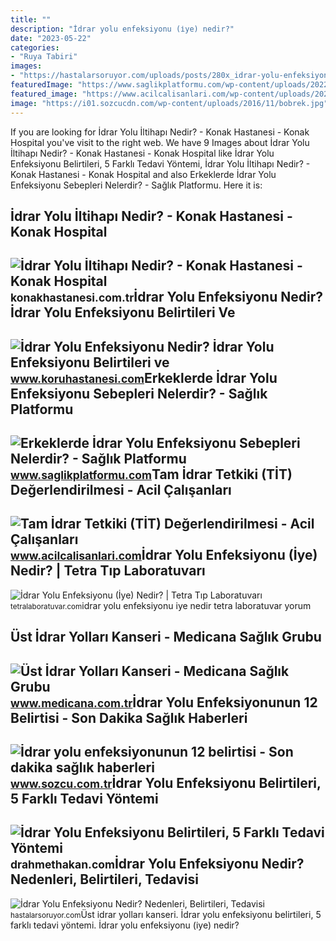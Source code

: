 ```yaml
---
title: ""
description: "İdrar yolu enfeksiyonu (i̇ye) nedir?"
date: "2023-05-22"
categories:
- "Ruya Tabiri"
images:
- "https://hastalarsoruyor.com/uploads/posts/280x_idrar-yolu-enfeksiyonu.jpg"
featuredImage: "https://www.saglikplatformu.com/wp-content/uploads/2022/06/idrar_yolu_enfeksiyonu.jpg"
featured_image: "https://www.acilcalisanlari.com/wp-content/uploads/2022/03/Tam-İdrar-Tetkiki-Görünüm.jpg"
image: "https://i01.sozcucdn.com/wp-content/uploads/2016/11/bobrek.jpg"
---
```


If you are looking for İdrar Yolu İltihapı Nedir? - Konak Hastanesi - Konak Hospital you've visit to the right web. We have 9 Images about İdrar Yolu İltihapı Nedir? - Konak Hastanesi - Konak Hospital like İdrar Yolu Enfeksiyonu Belirtileri, 5 Farklı Tedavi Yöntemi, İdrar Yolu İltihapı Nedir? - Konak Hastanesi - Konak Hospital and also Erkeklerde İdrar Yolu Enfeksiyonu Sebepleri Nelerdir? - Sağlık Platformu. Here it is:

İdrar Yolu İltihapı Nedir? - Konak Hastanesi - Konak Hospital
-------------------------------------------------------------

 ![İdrar Yolu İltihapı Nedir? - Konak Hastanesi - Konak Hospital](https://konakhastanesi.com.tr/ajan360-content/uploads/2022/02/urinary-tract-infection.jpg) <small>konakhastanesi.com.tr</small>İdrar Yolu Enfeksiyonu Nedir? İdrar Yolu Enfeksiyonu Belirtileri Ve
-------------------------------------------------------------------

 ![İdrar Yolu Enfeksiyonu Nedir? İdrar Yolu Enfeksiyonu Belirtileri ve](https://www.koruhastanesi.com/images/haber/main/131220218272333.jpg) <small>www.koruhastanesi.com</small>Erkeklerde İdrar Yolu Enfeksiyonu Sebepleri Nelerdir? - Sağlık Platformu
------------------------------------------------------------------------

 ![Erkeklerde İdrar Yolu Enfeksiyonu Sebepleri Nelerdir? - Sağlık Platformu](https://www.saglikplatformu.com/wp-content/uploads/2022/06/idrar_yolu_enfeksiyonu.jpg) <small>www.saglikplatformu.com</small>Tam İdrar Tetkiki (TİT) Değerlendirilmesi - Acil Çalışanları
------------------------------------------------------------

 ![Tam İdrar Tetkiki (TİT) Değerlendirilmesi - Acil Çalışanları](https://www.acilcalisanlari.com/wp-content/uploads/2022/03/Tam-İdrar-Tetkiki-Görünüm.jpg) <small>www.acilcalisanlari.com</small>İdrar Yolu Enfeksiyonu (İye) Nedir? | Tetra Tıp Laboratuvarı
------------------------------------------------------------

 ![İdrar Yolu Enfeksiyonu (İye) Nedir? | Tetra Tıp Laboratuvarı](https://tetralaboratuvar.com/wp-content/uploads/2021/03/Idrar-Yolu-Enfeksiyonu.png) <small>tetralaboratuvar.com</small>idrar yolu enfeksiyonu iye nedir tetra laboratuvar yorum

Üst İdrar Yolları Kanseri - Medicana Sağlık Grubu
-------------------------------------------------

 ![Üst İdrar Yolları Kanseri - Medicana Sağlık Grubu](https://madicanacdnstorage.blob.core.windows.net/main/Assets/photo/r/ust-idrar-yollari-kanseri-87940_b.jpg) <small>www.medicana.com.tr</small>İdrar Yolu Enfeksiyonunun 12 Belirtisi - Son Dakika Sağlık Haberleri
--------------------------------------------------------------------

 ![İdrar yolu enfeksiyonunun 12 belirtisi - Son dakika sağlık haberleri](https://i01.sozcucdn.com/wp-content/uploads/2016/11/bobrek.jpg) <small>www.sozcu.com.tr</small>İdrar Yolu Enfeksiyonu Belirtileri, 5 Farklı Tedavi Yöntemi
-----------------------------------------------------------

 ![İdrar Yolu Enfeksiyonu Belirtileri, 5 Farklı Tedavi Yöntemi](https://drahmethakan.com/wp-content/uploads/2021/10/idrar-yolu-enfeksiyonu.jpg) <small>drahmethakan.com</small>İdrar Yolu Enfeksiyonu Nedir? Nedenleri, Belirtileri, Tedavisi
--------------------------------------------------------------

 ![İdrar Yolu Enfeksiyonu Nedir? Nedenleri, Belirtileri, Tedavisi](https://hastalarsoruyor.com/uploads/posts/280x_idrar-yolu-enfeksiyonu.jpg) <small>hastalarsoruyor.com</small>Üst i̇drar yolları kanseri. İdrar yolu enfeksiyonu belirtileri, 5 farklı tedavi yöntemi. İdrar yolu enfeksiyonu (i̇ye) nedir?
